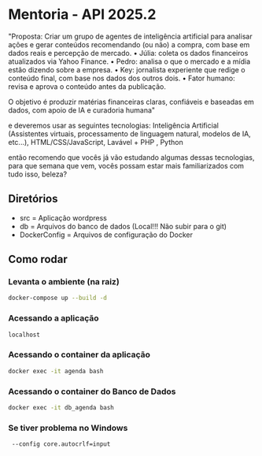 # Mentoria - API  2025.2

"Proposta: Criar um grupo de agentes de inteligência artificial para analisar ações e gerar conteúdos recomendando (ou não) a compra, com base em dados reais e percepção de mercado.
        •        Júlia: coleta os dados financeiros atualizados via Yahoo Finance.
        •        Pedro: analisa o que o mercado e a mídia estão dizendo sobre a empresa.
        •        Key: jornalista experiente que redige o conteúdo final, com base nos dados dos outros dois.
        •        Fator humano: revisa e aprova o conteúdo antes da publicação.

O objetivo é produzir matérias financeiras claras, confiáveis e baseadas em dados, com apoio de IA e curadoria humana"

e deveremos usar as seguintes tecnologias: Inteligência Artificial (Assistentes virtuais, processamento de linguagem natural, modelos de IA, etc...), HTML/CSS/JavaScript, Lavável + PHP , Python


então recomendo que vocês já vão estudando algumas dessas tecnologias, para que semana que vem, vocês possam estar mais familiarizados com tudo isso, beleza?   

## Diretórios

- src = Aplicação wordpress
- db = Arquivos do banco de dados (Local!!! Não subir para o git)
- DockerConfig = Arquivos de configuração do Docker

## Como rodar

### Levanta o ambiente (na raiz)

```bash
docker-compose up --build -d
```

### Acessando a aplicação

```bash
localhost
```

### Acessando o container da aplicação

```bash
docker exec -it agenda bash
```

### Acessando o container do Banco de Dados

```bash
docker exec -it db_agenda bash
```

### Se tiver problema no Windows

```
 --config core.autocrlf=input
```
